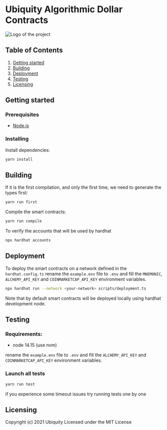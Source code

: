 # Ubiquity Algorithmic Dollar Contracts

![Logo of the project](https://ubq.fi/image/logos/april-2021/jpg/ubq-logo-waves.jpg)

## Table of Contents

1. [Getting started](#Getting)
2. [Building](#Building)
3. [Deployment](#Deployment)
4. [Testing](#Testing)
5. [Licensing](#Licensing)

## Getting started

### Prerequisites

- [Node.js](https://nodejs.org/en/download/)

### Installing

Install dependencies:

```sh
yarn install
```

## Building

If it is the first compilation, and only the first time, we need to generate the types first:

```sh
yarn run first
```

Compile the smart contracts:

```sh
yarn run compile
```

To verify the accounts that will be used by hardhat

```sh
npx hardhat accounts
```

## Deployment

To deploy the smart contracts on a network defined in the `hardhat.config.ts`
rename the `example.env` file to `.env` and fill the `MNEMONIC`, `ALCHEMY_API_KEY` and
`COINMARKETCAP_API_KEY` environment variables.

```sh
npx hardhat run --network <your-network> scripts/deployment.ts
```

Note that by default smart contracts will be deployed locally using hardhat development node.

## Testing

### Requirements:

- node 14.15 (use nvm)

rename the `example.env` file to `.env` and fill the `ALCHEMY_API_KEY` and
`COINMARKETCAP_API_KEY` environment variables.

### Launch all tests

```sh
yarn run test
```

if you experience some timeout issues try running tests one by one

## Licensing

Copyright (c) 2021 Ubiquity
Licensed under the MIT License
